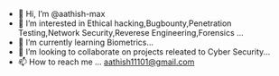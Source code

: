 - 👋 Hi, I’m @aathish-max
- 👀 I’m interested in Ethical hacking,Bugbounty,Penetration Testing,Network Security,Reverese Engineering,Forensics ...
- 🌱 I’m currently learning Biometrics...
- 💞️ I’m looking to collaborate on projects releated to Cyber Security...
- 📫 How to reach me ...
     aathish11101@gmail.com

<!---
aathish-max/aathish-max is a ✨ special ✨ repository because its `README.md` (this file) appears on your GitHub profile.
You can click the Preview link to take a look at your changes.
--->
